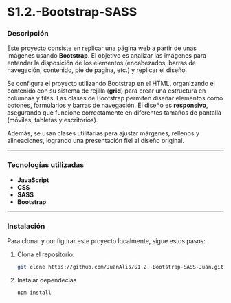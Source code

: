 # S1.2.-Bootstrap-SASS

### Descripción
Este proyecto consiste en replicar una página web a partir de unas imágenes usando **Bootstrap**. El objetivo es analizar las imágenes para entender la disposición de los elementos (encabezados, barras de navegación, contenido, pie de página, etc.) y replicar el diseño.

Se configura el proyecto utilizando Bootstrap en el HTML, organizando el contenido con su sistema de rejilla (**grid**) para crear una estructura en columnas y filas. Las clases de Bootstrap permiten diseñar elementos como botones, formularios y barras de navegación. El diseño es **responsivo**, asegurando que funcione correctamente en diferentes tamaños de pantalla (móviles, tabletas y escritorios).

Además, se usan clases utilitarias para ajustar márgenes, rellenos y alineaciones, logrando una presentación fiel al diseño original.

---

### Tecnologías utilizadas
- **JavaScript**
- **CSS**
- **SASS**
- **Bootstrap**

---

### Instalación
Para clonar y configurar este proyecto localmente, sigue estos pasos:

1. Clona el repositorio:
   ```bash
   git clone https://github.com/JuanAlis/S1.2.-Bootstrap-SASS-Juan.git
   
2. Instalar dependecias
   ```bash  
   npm install 

